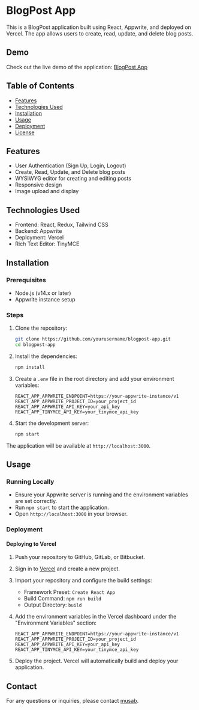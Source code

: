 # BlogPost App

This is a BlogPost application built using React, Appwrite, and deployed on Vercel. The app allows users to create, read, update, and delete blog posts.

## Demo

Check out the live demo of the application: [BlogPost App](https://blog-post-opal.vercel.app)

## Table of Contents

- [Features](#features)
- [Technologies Used](#technologies-used)
- [Installation](#installation)
- [Usage](#usage)
- [Deployment](#deployment)
- [License](#license)

## Features

- User Authentication (Sign Up, Login, Logout)
- Create, Read, Update, and Delete blog posts
- WYSIWYG editor for creating and editing posts
- Responsive design
- Image upload and display

## Technologies Used

- Frontend: React, Redux, Tailwind CSS
- Backend: Appwrite
- Deployment: Vercel
- Rich Text Editor: TinyMCE

## Installation

### Prerequisites

- Node.js (v14.x or later)
- Appwrite instance setup

### Steps

1. Clone the repository:

    ```bash
    git clone https://github.com/yourusername/blogpost-app.git
    cd blogpost-app
    ```

2. Install the dependencies:

    ```bash
    npm install
    ```

3. Create a `.env` file in the root directory and add your environment variables:

    ```plaintext
    REACT_APP_APPWRITE_ENDPOINT=https://your-appwrite-instance/v1
    REACT_APP_APPWRITE_PROJECT_ID=your_project_id
    REACT_APP_APPWRITE_API_KEY=your_api_key
    REACT_APP_TINYMCE_API_KEY=your_tinymce_api_key
    ```

4. Start the development server:

    ```bash
    npm start
    ```

The application will be available at `http://localhost:3000`.

## Usage

### Running Locally

- Ensure your Appwrite server is running and the environment variables are set correctly.
- Run `npm start` to start the application.
- Open `http://localhost:3000` in your browser.

### Deployment

#### Deploying to Vercel

1. Push your repository to GitHub, GitLab, or Bitbucket.
2. Sign in to [Vercel](https://vercel.com) and create a new project.
3. Import your repository and configure the build settings:

    - Framework Preset: `Create React App`
    - Build Command: `npm run build`
    - Output Directory: `build`

4. Add the environment variables in the Vercel dashboard under the "Environment Variables" section:

    ```plaintext
    REACT_APP_APPWRITE_ENDPOINT=https://your-appwrite-instance/v1
    REACT_APP_APPWRITE_PROJECT_ID=your_project_id
    REACT_APP_APPWRITE_API_KEY=your_api_key
    REACT_APP_TINYMCE_API_KEY=your_tinymce_api_key
    ```

5. Deploy the project. Vercel will automatically build and deploy your application.


## Contact

For any questions or inquiries, please contact [musab](mailto:musab.khurram@gmail.com).
